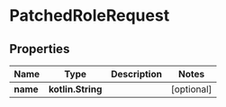 
# PatchedRoleRequest

## Properties
Name | Type | Description | Notes
------------ | ------------- | ------------- | -------------
**name** | **kotlin.String** |  |  [optional]



